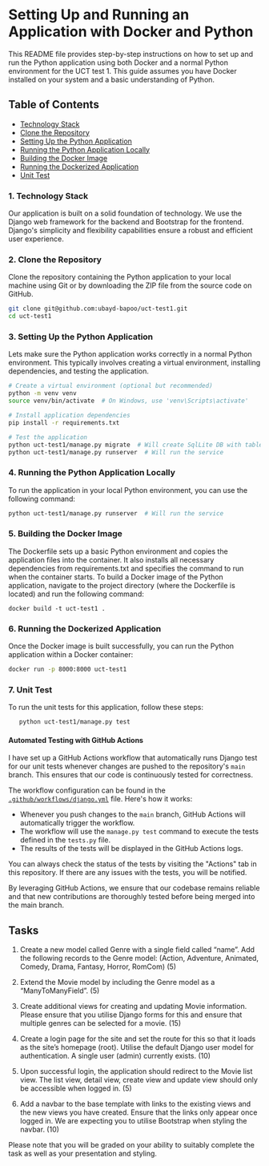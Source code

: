 # Setting Up and Running an Application with Docker and Python
This README file provides step-by-step instructions on how to set up and run the Python 
application using both Docker and a normal Python environment for the UCT test 1. This 
guide assumes you have Docker installed on your system and a basic understanding of Python.

## Table of Contents
- [Technology Stack](#1-technology-stack)
- [Clone the Repository](#2-clone-the-repository)
- [Setting Up the Python Application](#3-setting-up-the-python-application)
- [Running the Python Application Locally](#4-running-the-python-application-locally)
- [Building the Docker Image](#5-building-the-docker-image)
- [Running the Dockerized Application](#6-running-the-dockerized-application)
- [Unit Test](#7-unit-test)

### 1. Technology Stack
Our application is built on a solid foundation of technology. We use the Django web 
framework for the backend and Bootstrap for the frontend. Django's 
simplicity and flexibility capabilities ensure a robust 
and efficient user experience.

### 2. Clone the Repository
Clone the repository containing the Python application to your local machine using Git 
or by downloading the ZIP file from the source code on GitHub.
```bash
git clone git@github.com:ubayd-bapoo/uct-test1.git
cd uct-test1
```

### 3. Setting Up the Python Application
Lets make sure the Python application works correctly in a normal Python environment. 
This typically involves creating a virtual environment, installing dependencies, and 
testing the application.

```bash
# Create a virtual environment (optional but recommended)
python -m venv venv
source venv/bin/activate  # On Windows, use 'venv\Scripts\activate'

# Install application dependencies
pip install -r requirements.txt

# Test the application
python uct-test1/manage.py migrate  # Will create SqlLite DB with tables
python uct-test1/manage.py runserver  # Will run the service
```

### 4. Running the Python Application Locally
To run the application in your local Python environment, you can use the following command:
```bash
python uct-test1/manage.py runserver  # Will run the service
```

### 5. Building the Docker Image
The Dockerfile sets up a basic Python environment and copies the application files into 
the container. It also installs all necessary dependencies from requirements.txt and 
specifies the command to run when the container starts.
To build a Docker image of the Python application, navigate to the project directory 
(where the Dockerfile is located) and run the following command:
```
docker build -t uct-test1 .
```

### 6. Running the Dockerized Application
Once the Docker image is built successfully, you can run the Python application within 
a Docker container:
```bash
docker run -p 8000:8000 uct-test1
```

### 7. Unit Test
To run the unit tests for this application, follow these steps:
```bash
   python uct-test1/manage.py test
```
#### Automated Testing with GitHub Actions

I have set up a GitHub Actions workflow that automatically runs Django test for our unit tests
 whenever changes are pushed to the repository's `main` branch. This ensures that our code
  is continuously tested for correctness.

The workflow configuration can be found in the [`.github/workflows/django.yml`](.github/workflows/django.yml) file. Here's how it works:

- Whenever you push changes to the `main` branch, GitHub Actions will automatically 
trigger the workflow.
- The workflow will use the `manage.py test` command to execute the tests defined in the 
`tests.py` file.
- The results of the tests will be displayed in the GitHub Actions logs.

You can always check the status of the tests by visiting the "Actions" tab in this 
repository. If there are any issues with the tests, you will be notified.

By leveraging GitHub Actions, we ensure that our codebase remains reliable and that new
 contributions are thoroughly tested before being merged into the main branch.

## Tasks

1. Create a new model called Genre with a single field called “name”. Add the following records to
the Genre model: (Action, Adventure, Animated, Comedy, Drama, Fantasy, Horror, RomCom) (5)

2. Extend the Movie model by including the Genre model as a “ManyToManyField”. (5)

3. Create additional views for creating and updating Movie information. Please ensure that you utilise Django forms
for this and ensure that multiple genres can be selected for a movie. (15)

4. Create a login page for the site and set the route for this so that it loads as the site’s homepage (root).
Utilise the default Django user model for authentication. A single user (admin) currently exists. (10)

5. Upon successful login, the application should redirect to the Movie list view. The list view, detail view,
create view and update view should only be accessible when logged in. (5)

6. Add a navbar to the base template with links to the existing views and the new views you have created. Ensure
that the links only appear once logged in. We are expecting you to utilise Bootstrap when styling the navbar. 
 (10)

Please note that you will be graded on your ability to suitably complete the task as well as your presentation and styling.
